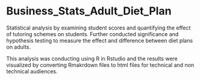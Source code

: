 # Business_Stats_Adult_Diet_Plan
Statistical analysis by examining student scores and quantifying the effect of tutoring schemes on students. Further conducted significance and hypothesis testing to measure the effect and difference between diet plans on adults.  

This analysis was conducting using R in Rstudio and the results were visualized by converting Rmakrdown files to html files for technical and non technical audiences. 

